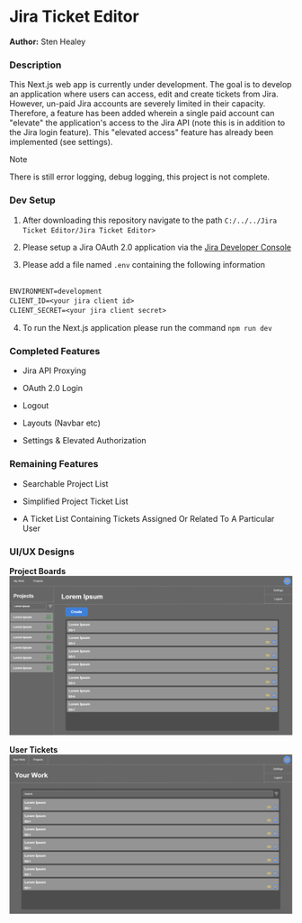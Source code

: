 # Jira Ticket Editor

**Author:** Sten Healey


### **Description**
This Next.js web app is currently under development. The goal is to develop an application where users can access, edit and create tickets from Jira. However, un-paid Jira accounts are severely limited in their capacity. Therefore, a feature has been added wherein a single paid account can "elevate" the application's access to the Jira API (note this is in addition to the Jira login feature). This "elevated access" feature has already been implemented (see settings).

> [!Note] 
> There is still error logging, debug logging, this project is not complete.


### **Dev Setup**

1. After downloading this repository navigate to the path `C:/../../Jira Ticket Editor/Jira Ticket Editor>`

2. Please setup a Jira OAuth 2.0 application via the [Jira Developer Console](https://developer.atlassian.com/console/myapps/)

3. Please add a file named `.env` containing the following information

```txt

ENVIRONMENT=development
CLIENT_ID=<your jira client id>
CLIENT_SECRET=<your jira client secret>

```

4. To run the Next.js application please run the command `npm run dev`


### **Completed Features**

- Jira API Proxying

- OAuth 2.0 Login

- Logout

- Layouts (Navbar etc)

- Settings & Elevated Authorization


### **Remaining Features**

- Searchable Project List

- Simplified Project Ticket List

- A Ticket List Containing Tickets Assigned Or Related To A Particular User


### **UI/UX Designs**

**Project Boards**
![Project Board UI/UX Design](/Design%20Information/Project%20Boards.png)

**User Tickets**
![User Ticket Board UI/UX Design](/Design%20Information/User%20Tickets.png)

